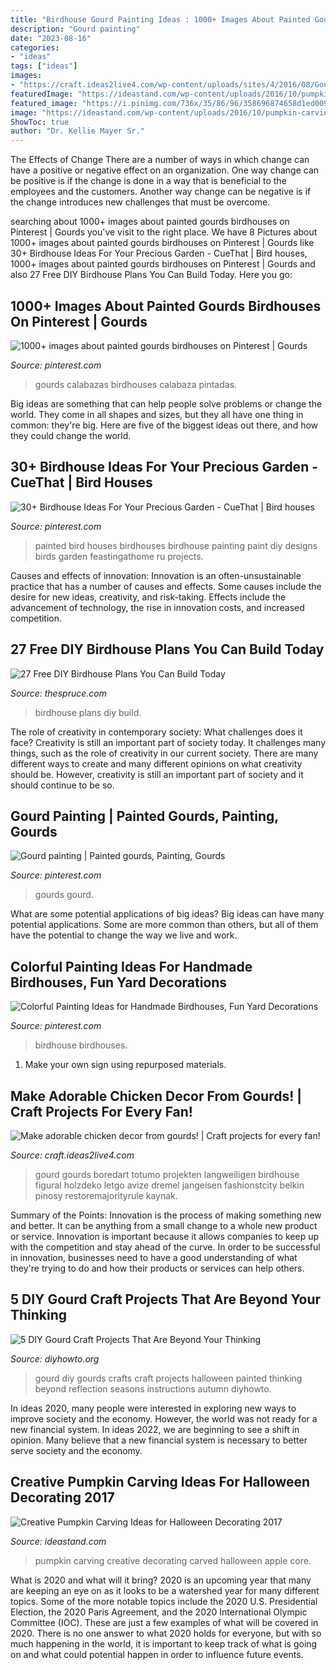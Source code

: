 ```yaml
---
title: "Birdhouse Gourd Painting Ideas : 1000+ Images About Painted Gourds Birdhouses On Pinterest"
description: "Gourd painting"
date: "2023-08-16"
categories:
- "ideas"
tags: ["ideas"]
images:
- "https://craft.ideas2live4.com/wp-content/uploads/sites/4/2016/08/Gourd-Art-16.jpg"
featuredImage: "https://ideastand.com/wp-content/uploads/2016/10/pumpkin-carving-ideas/12-pumpkin-carving-ideas.jpg"
featured_image: "https://i.pinimg.com/736x/35/86/96/358696874658d1ed009858ddc016047c.jpg"
image: "https://ideastand.com/wp-content/uploads/2016/10/pumpkin-carving-ideas/12-pumpkin-carving-ideas.jpg"
ShowToc: true
author: "Dr. Kellie Mayer Sr."
---
```



The Effects of Change
There are a number of ways in which change can have a positive or negative effect on an organization. One way change can be positive is if the change is done in a way that is beneficial to the employees and the customers. Another way change can be negative is if the change introduces new challenges that must be overcome.

	

		
searching about 1000+ images about painted gourds birdhouses on Pinterest | Gourds you've visit to the right place. We have 8 Pictures about 1000+ images about painted gourds birdhouses on Pinterest | Gourds like 30+ Birdhouse Ideas For Your Precious Garden - CueThat | Bird houses, 1000+ images about painted gourds birdhouses on Pinterest | Gourds and also 27 Free DIY Birdhouse Plans You Can Build Today. Here you go:
		
    
## 1000+ Images About Painted Gourds Birdhouses On Pinterest | Gourds

<img loading=lazy src="https://i.pinimg.com/736x/35/86/96/358696874658d1ed009858ddc016047c.jpg" onerror="this.onerror=null;this.src='https://tse2.mm.bing.net/th?id=OIP.51KRIrURabEWZxMzz8DkjwHaJ3&amp;pid=15.1';" alt="1000+ images about painted gourds birdhouses on Pinterest | Gourds">

_Source: pinterest.com_

>gourds calabazas birdhouses calabaza pintadas. 

	

Big ideas are something that can help people solve problems or change the world. They come in all shapes and sizes, but they all have one thing in common: they're big. Here are five of the biggest ideas out there, and how they could change the world.

    
## 30+ Birdhouse Ideas For Your Precious Garden - CueThat | Bird Houses

<img loading=lazy src="https://i.pinimg.com/736x/9e/fa/21/9efa21dc4678687e92b91a3b31e19754.jpg" onerror="this.onerror=null;this.src='https://tse1.mm.bing.net/th?id=OIP.cz1ozYu1frfte6SjBj0sfAHaLH&amp;pid=15.1';" alt="30+ Birdhouse Ideas For Your Precious Garden - CueThat | Bird houses">

_Source: pinterest.com_

>painted bird houses birdhouses birdhouse painting paint diy designs birds garden feastingathome ru projects. 

	

Causes and effects of innovation:
Innovation is an often-unsustainable practice that has a number of causes and effects. Some causes include the desire for new ideas, creativity, and risk-taking. Effects include the advancement of technology, the rise in innovation costs, and increased competition.

    
## 27 Free DIY Birdhouse Plans You Can Build Today

<img loading=lazy src="https://www.thespruce.com/thmb/noib90MwR59QTVBS2blzC--_9_c=/2048x1365/filters:fill(auto,1)/free-birdhouse-plans-1357100-hero-9f5d2ea9a1354280bfd6cd1adaf3d6de.jpg" onerror="this.onerror=null;this.src='https://tse3.mm.bing.net/th?id=OIP.AEG3ezK7DxFRBJ7k3eWF8wHaE7&amp;pid=15.1';" alt="27 Free DIY Birdhouse Plans You Can Build Today">

_Source: thespruce.com_

>birdhouse plans diy build. 

	

The role of creativity in contemporary society: What challenges does it face?
Creativity is still an important part of society today. It challenges many things, such as the role of creativity in our current society. There are many different ways to create and many different opinions on what creativity should be. However, creativity is still an important part of society and it should continue to be so.

    
## Gourd Painting | Painted Gourds, Painting, Gourds

<img loading=lazy src="https://i.pinimg.com/736x/ae/61/19/ae611957fc77306c099c9b2ce431b0cd.jpg" onerror="this.onerror=null;this.src='https://tse4.mm.bing.net/th?id=OIP.s8Z7XfUCUChkyHAXsQcdYgHaJ4&amp;pid=15.1';" alt="Gourd painting | Painted gourds, Painting, Gourds">

_Source: pinterest.com_

>gourds gourd. 

	

What are some potential applications of big ideas?
Big ideas can have many potential applications. Some are more common than others, but all of them have the potential to change the way we live and work.

    
## Colorful Painting Ideas For Handmade Birdhouses, Fun Yard Decorations

<img loading=lazy src="https://i.pinimg.com/originals/88/c8/9b/88c89bdd9de12f532b168b6b097d1c5e.jpg" onerror="this.onerror=null;this.src='https://tse3.mm.bing.net/th?id=OIP.c0QtD27IxUjFrCDspV750wAAAA&amp;pid=15.1';" alt="Colorful Painting Ideas for Handmade Birdhouses, Fun Yard Decorations">

_Source: pinterest.com_

>birdhouse birdhouses. 

	

1. Make your own sign using repurposed materials.

    
## Make Adorable Chicken Decor From Gourds! | Craft Projects For Every Fan!

<img loading=lazy src="https://craft.ideas2live4.com/wp-content/uploads/sites/4/2016/08/Gourd-Art-16.jpg" onerror="this.onerror=null;this.src='https://tse1.mm.bing.net/th?id=OIP.59chIYmSthCLgyNrgpicKwHaLH&amp;pid=15.1';" alt="Make adorable chicken decor from gourds! | Craft projects for every fan!">

_Source: craft.ideas2live4.com_

>gourd gourds boredart totumo projekten langweiligen birdhouse figural holzdeko letgo avize dremel jangeisen fashionstcity belkin pinosy restoremajorityrule kaynak. 

	

Summary of the Points:
Innovation is the process of making something new and better. It can be anything from a small change to a whole new product or service. Innovation is important because it allows companies to keep up with the competition and stay ahead of the curve. In order to be successful in innovation, businesses need to have a good understanding of what they're trying to do and how their products or services can help others.

    
## 5 DIY Gourd Craft Projects That Are Beyond Your Thinking

<img loading=lazy src="http://www.diyhowto.org/wp-content/uploads/DIYHowto-DIY-Gourd-Craft-Ideas-Projects-02.jpg" onerror="this.onerror=null;this.src='https://tse1.mm.bing.net/th?id=OIP.D4EByXErO_IwhOLSQuQAjAHaI1&amp;pid=15.1';" alt="5 DIY Gourd Craft Projects That Are Beyond Your Thinking">

_Source: diyhowto.org_

>gourd diy gourds crafts craft projects halloween painted thinking beyond reflection seasons instructions autumn diyhowto. 

	

In ideas 2020, many people were interested in exploring new ways to improve society and the economy. However, the world was not ready for a new financial system. In ideas 2022, we are beginning to see a shift in opinion. Many believe that a new financial system is necessary to better serve society and the economy.

    
## Creative Pumpkin Carving Ideas For Halloween Decorating 2017

<img loading=lazy src="https://ideastand.com/wp-content/uploads/2016/10/pumpkin-carving-ideas/12-pumpkin-carving-ideas.jpg" onerror="this.onerror=null;this.src='https://tse4.mm.bing.net/th?id=OIP.zxMvJDZe26sStO-OZ_A4WgHaLK&amp;pid=15.1';" alt="Creative Pumpkin Carving Ideas for Halloween Decorating 2017">

_Source: ideastand.com_

>pumpkin carving creative decorating carved halloween apple core. 

	

What is 2020 and what will it bring?
2020 is an upcoming year that many are keeping an eye on as it looks to be a watershed year for many different topics. Some of the more notable topics include the 2020 U.S. Presidential Election, the 2020 Paris Agreement, and the 2020 International Olympic Committee (IOC). These are just a few examples of what will be covered in 2020. There is no one answer to what 2020 holds for everyone, but with so much happening in the world, it is important to keep track of what is going on and what could potential happen in order to influence future events.

